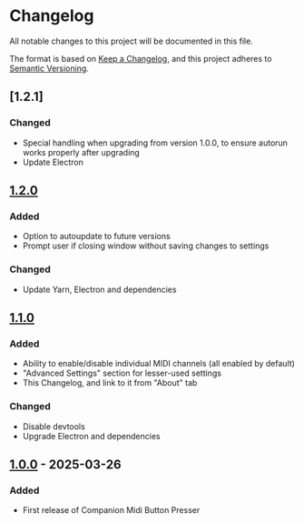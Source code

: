 # Changelog

All notable changes to this project will be documented in this file.

The format is based on [Keep a Changelog](https://keepachangelog.com/en/1.1.0/),
and this project adheres to [Semantic Versioning](https://semver.org/spec/v2.0.0.html).

## [1.2.1]

### Changed

- Special handling when upgrading from version 1.0.0, to ensure autorun works properly after upgrading
- Update Electron

## [1.2.0]

### Added

- Option to autoupdate to future versions
- Prompt user if closing window without saving changes to settings

### Changed

- Update Yarn, Electron and dependencies

## [1.1.0]

### Added

- Ability to enable/disable individual MIDI channels (all enabled by default)
- "Advanced Settings" section for lesser-used settings
- This Changelog, and link to it from "About" tab

### Changed

- Disable devtools
- Upgrade Electron and dependencies

## [1.0.0] - 2025-03-26

### Added

- First release of Companion Midi Button Presser

[1.2.1-beta]: https://github.com/hussra/companion-midi-button-presser/compare/v1.2.0...v1.2.1-beta
[1.2.0]: https://github.com/hussra/companion-midi-button-presser/compare/v1.1.0...v1.2.0
[1.1.0]: https://github.com/hussra/companion-midi-button-presser/compare/v1.0.0...v1.1.0
[1.0.0]: https://github.com/hussra/companion-midi-button-presser/releases/tag/v1.0.0
